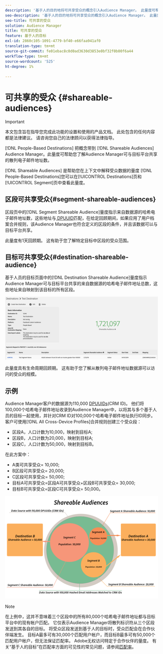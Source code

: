 ```yaml
---
description: '基于人的目的地将可共享受众的概念引入Audience Manager。 此量度可帮助您了解Audience Manager可与目标平台共享的散列电子邮件地址数。 '
seo-description: '基于人的目的地将可共享受众的概念引入Audience Manager。 此量度可帮助您了解Audience Manager可与目标平台共享的散列电子邮件地址数。 '
seo-title: 可共享的受众
solution: Audience Manager
title: 可共享的受众
feature: 基于人的目标
exl-id: 2860c105-1091-4779-bf40-e66faa941af0
translation-type: tm+mt
source-git-commit: fe01ebac8c0d0ad3630d3853e0bf32f0b00f6a44
workflow-type: tm+mt
source-wordcount: '525'
ht-degree: 1%

---
```


# 可共享的受众 {#shareable-audiences}

>[!IMPORTANT]
>本文包含旨在指导您完成此功能的设置和使用的产品文档。 此处包含的任何内容都是法律建议。 请咨询您自己的法律顾问以获得法律指导。

[!DNL People-Based Destinations] 把概念带到 [!DNL Shareable Audiences] Audience Manager。此量度可帮助您了解Audience Manager可与目标平台共享的散列电子邮件地址数。

[!DNL Shareable Audiences] 是帮助您在上下文中解释受众数据的量度 [!DNL People-Based Destinations]您可以在[!UICONTROL Destinations]页和[!UICONTROL Segment]页中查看此量度。

## 区段可共享受众{#segment-shareable-audiences}

区段页中的[!DNL Segment Shareable Audience]量度指示来自数据源的哈希电子邮件地址数，这些地址与[ DPUUID](../../reference/ids-in-aam.md)匹配，在给定回顾期间，如果应用了用户档案合并规则，该Audience Manager也符合定义的区段的条件，并且该数据可以与目标平台共享。

此量度有1天回顾期。 这有助于您了解特定目标中区段的受众范围。

## 目标可共享受众{#destination-shareable-audience}

基于人员的目标页面中的[!DNL Destination Shareable Audience]量度指示Audience Manager可与目标平台共享的来自数据源的哈希电子邮件地址总数，这些地址来自映射到该目标的所有区段。[](../../reference/ids-in-aam.md)

![可共享的受众](assets/dest-shareable-audiences.png)

此量度具有生命周期回顾期。 这有助于您了解从散列电子邮件地址数据源可以访问的受众的规模。

## 示例

Audience Manager客户的数据源为110,000 [DPUUIDs](../../reference/ids-in-aam.md)(CRM ID)。 他们将100,000个哈希电子邮件地址收录到Audience Manager中，以将其与多个基于人员的目标一起使用，并针对CRM ID对100,000个哈希电子邮件地址执行ID同步。 客户可使用[!DNL All Cross-Device Profiles]合并规则创建三个受众段：

* 区段A，人口计数为10,000，映射到目标A;
* 区段B，人口计数为20,000，映射到目标A;
* 区段C，人口计数为50,000，映射到目标B。

在此方案中：

* A类可共享受众= 10,000;
* B区段可共享受众= 20,000;
* C区段可共享受众= 50,000;
* 目标A可共享受众=区段A可共享受众+区段B可共享受众= 30,000;
* 目标B可共享受众=区段C可共享受众= 50,000。

![可共享受众图](assets/shareable-audiences.png)

>[!NOTE]
>
>在上例中，这并不意味着三个区段中的所有80,000个哈希电子邮件地址都与目标平台中的现有帐户匹配。 它仅表示Audience Manager将散列标识符从三个区段发送到其各自的目标。 将受众区段发送到基于人的目标时，受众匹配会在合作伙伴端发生。 目标A最多可有30,000个匹配用户帐户，而目标B最多可有50,000个匹配用户帐户，但无法保证匹配率。 Adobe无权访问特定于合作伙伴的量度。 有关“基于人的目标”在匹配率方面的可见性的常见问题，请参阅[匹配率](../../faq/faq-people-based-destinations.md#match-rates)。
